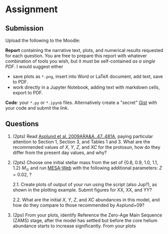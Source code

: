 # Assignment

## Submission
Upload the following to the Moodle:

**Report** containing the narrative text, plots, and numerical results requested for each question. You are free to prepare this report with whatever combination of tools you wish, but it must be self-contained *as a single PDF*. I would suggest either
* save plots as `*.png`, insert into Word or LaTeX document, add text, save to PDF.
* work directly in a Jupyter Notebook, adding text with markdown cells, export to PDF.

**Code**: your `*.py` or `*.ipynb` files. Alternatively create a "secret" [Gist](https://gist.github.com/) with your code and submit the link.

## Questions

1. (2pts) Read [Asplund et al. 2009ARA&A..47..481A](https://ui.adsabs.harvard.edu/abs/2009ARA%26A..47..481A/abstract), paying particular attention to Section 1, Section 3, and Tables 1 and 3. What are the recommended values of $X$, $Y$, $Z$, and $XC$ for the protosun, how do they differ from the present day values, and why?

2. (2pts) Choose one initial stellar mass from the set of {0.8, 0.9, 1.0, 1.1, 1.2} $M_\odot$ and run [MESA-Web](http://user.astro.wisc.edu/~townsend/static.php?ref=mesa-web) with the following additional parameters: $Z = 0.02$, ?
    
    2.1. Create plots of output of your run using the script (also Jup?), as shown in the plotting example. Submit figures for XX, XX, and YY?
    
    2.2. What are the initial $X$, $Y$, $Z$, and $XC$ abundances in this model, and how do they compare to those recommended by Asplund+09? 

3. (2ps) From your plots, identify  Reference the Zero-Age Main Sequence (ZAMS) stage, after the model has settled but before the core helium abundance starts to increase significantly. From your plots
